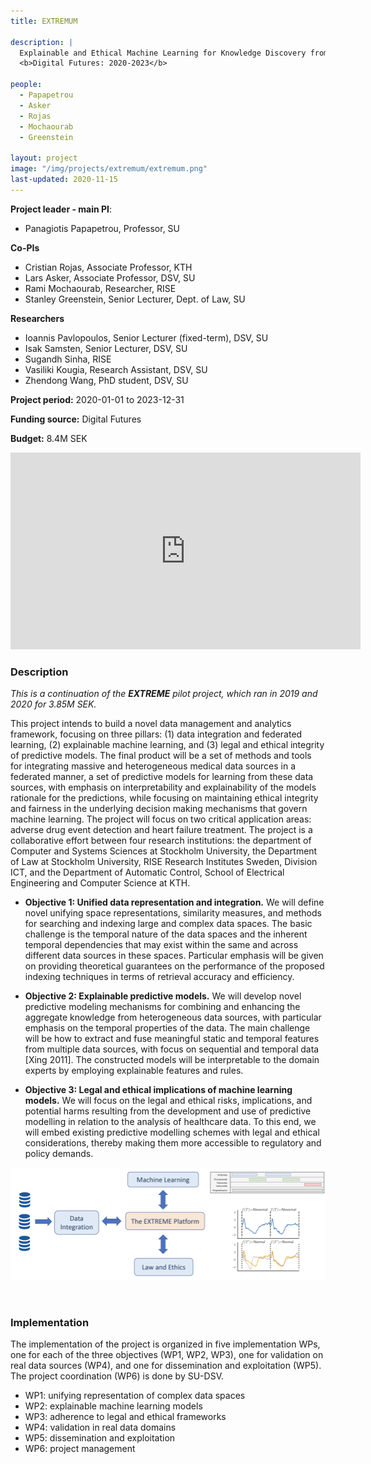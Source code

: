 ```yaml
---
title: EXTREMUM

description: |
  Explainable and Ethical Machine Learning for Knowledge Discovery from Medical Data Sources<br>
  <b>Digital Futures: 2020-2023</b>

people:
  - Papapetrou
  - Asker
  - Rojas
  - Mochaourab
  - Greenstein

layout: project
image: "/img/projects/extremum/extremum.png"
last-updated: 2020-11-15
---
```


**Project leader - main PI**:
- Panagiotis Papapetrou, Professor, SU

**Co-PIs**
- Cristian Rojas, Associate Professor, KTH
- Lars Asker, Associate Professor, DSV, SU
- Rami Mochaourab, Researcher, RISE
- Stanley Greenstein, Senior Lecturer, Dept. of Law, SU

**Researchers**
- Ioannis Pavlopoulos, Senior Lecturer (fixed-term), DSV, SU
- Isak Samsten, Senior Lecturer, DSV, SU
- Sugandh Sinha, RISE
- Vasiliki Kougia, Research Assistant, DSV, SU
- Zhendong Wang, PhD student, DSV, SU

**Project period:** 2020-01-01 to 2023-12-31

**Funding source:** Digital Futures

**Budget:** 8.4M SEK

<!-- [![EXTREMUM](http://img.youtube.com/vi/2Bp0-3XsUWk/0.jpg)](https://youtu.be/2Bp0-3XsUWk "EXTREMUM" ){:target="_blank"} -->

<iframe width="560" height="315" src="https://www.youtube-nocookie.com/embed/2Bp0-3XsUWk" frameborder="0" allow="accelerometer; autoplay; clipboard-write; encrypted-media; gyroscope; picture-in-picture" allowfullscreen></iframe>

<br>

### Description

*This is a continuation of the **EXTREME** pilot project, which ran in 2019 and 2020 for 3.85M SEK.*

This project intends to build a novel data management and analytics framework, focusing on three pillars: (1) data integration and federated learning, (2) explainable machine learning, and (3) legal and ethical integrity of predictive models. The final product will be a set of methods and tools for integrating massive and heterogeneous medical data sources in a federated manner, a set of predictive models for learning from these data sources, with emphasis on interpretability and explainability of the models rationale for the predictions, while focusing on maintaining ethical integrity and fairness in the underlying decision making mechanisms that govern machine learning. The project will focus on two critical application areas: adverse drug event detection and heart failure treatment. The project is a collaborative effort between four research institutions: the department of Computer and Systems Sciences at Stockholm University, the Department of Law at Stockholm University, RISE Research Institutes Sweden, Division ICT, and the Department of Automatic Control, School of Electrical Engineering and Computer Science at KTH. 

- **Objective 1: Unified data representation and integration.** We will define novel unifying space representations, similarity measures, and methods for searching and indexing large and complex data spaces. The basic challenge is the temporal nature of the data spaces and the inherent temporal dependencies that may exist within the same and across different data sources in these spaces. Particular emphasis will be given on providing theoretical guarantees on the performance of the proposed indexing techniques in terms of retrieval accuracy and efficiency.

- **Objective 2: Explainable predictive models.** We will develop novel predictive modeling mechanisms for combining and enhancing the aggregate knowledge from heterogeneous data sources, with particular emphasis on the temporal properties of the data. The main challenge will be how to extract and fuse meaningful static and temporal features from multiple data sources, with focus on sequential and temporal data [Xing 2011]. The constructed models will be interpretable to the domain experts by employing explainable features and rules.

- **Objective 3: Legal and ethical implications of machine learning models.** We will focus on the legal and ethical risks, implications, and potential harms resulting from the development and use of predictive modelling in relation to the analysis of healthcare data. To this end, we will embed existing predictive modelling schemes with legal and ethical considerations, thereby making them more accessible to regulatory and policy demands. 

![extremum](/img/projects/extremum/extremum.png)

<br>

### Implementation

The implementation of the project is organized in five implementation WPs, one for each of the three objectives (WP1, WP2, WP3), one for validation on real data sources (WP4), and one for dissemination and exploitation (WP5). The project coordination (WP6) is done by SU-DSV.

- WP1: unifying representation of complex data spaces
- WP2: explainable machine learning models
- WP3: adherence to legal and ethical frameworks
- WP4: validation in real data domains
- WP5: dissemination and exploitation
- WP6: project management
